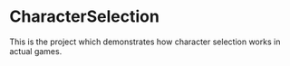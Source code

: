 # CharacterSelection
This is the project which demonstrates how character selection works in actual games.

